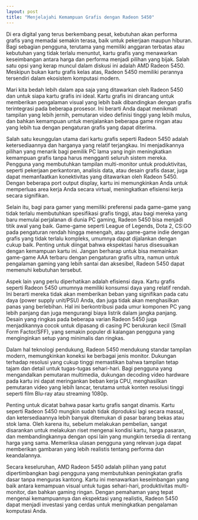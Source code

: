 ```yaml
---
layout: post
title: "Menjelajahi Kemampuan Grafis dengan Radeon 5450"
---
```


Di era digital yang terus berkembang pesat, kebutuhan akan performa grafis yang memadai semakin terasa, baik untuk pekerjaan maupun hiburan. Bagi sebagian pengguna, terutama yang memiliki anggaran terbatas atau kebutuhan yang tidak terlalu menuntut, kartu grafis yang menawarkan keseimbangan antara harga dan performa menjadi pilihan yang bijak. Salah satu opsi yang kerap muncul dalam diskusi ini adalah AMD Radeon 5450. Meskipun bukan kartu grafis kelas atas, Radeon 5450 memiliki perannya tersendiri dalam ekosistem komputasi modern.

Mari kita bedah lebih dalam apa saja yang ditawarkan oleh Radeon 5450 dan untuk siapa kartu grafis ini ideal. Kartu grafis ini dirancang untuk memberikan pengalaman visual yang lebih baik dibandingkan dengan grafis terintegrasi pada beberapa prosesor. Ini berarti Anda dapat menikmati tampilan yang lebih jernih, pemutaran video definisi tinggi yang lebih mulus, dan bahkan kemampuan untuk menjalankan beberapa game ringan atau yang lebih tua dengan pengaturan grafis yang dapat diterima.

Salah satu keunggulan utama dari kartu grafis seperti Radeon 5450 adalah ketersediaannya dan harganya yang relatif terjangkau. Ini menjadikannya pilihan yang menarik bagi pemilik PC lama yang ingin meningkatkan kemampuan grafis tanpa harus mengganti seluruh sistem mereka. Pengguna yang membutuhkan tampilan multi-monitor untuk produktivitas, seperti pekerjaan perkantoran, analisis data, atau desain grafis dasar, juga dapat memanfaatkan konektivitas yang ditawarkan oleh Radeon 5450. Dengan beberapa port output display, kartu ini memungkinkan Anda untuk memperluas area kerja Anda secara virtual, meningkatkan efisiensi kerja secara signifikan.

Selain itu, bagi para gamer yang memiliki preferensi pada game-game yang tidak terlalu membutuhkan spesifikasi grafis tinggi, atau bagi mereka yang baru memulai perjalanan di dunia PC gaming, Radeon 5450 bisa menjadi titik awal yang baik. Game-game seperti League of Legends, Dota 2, CS:GO pada pengaturan rendah hingga menengah, atau game-game indie dengan grafis yang tidak terlalu kompleks, umumnya dapat dijalankan dengan cukup baik. Penting untuk diingat bahwa ekspektasi harus disesuaikan dengan kemampuan kartu ini. Jangan berharap untuk bisa memainkan game-game AAA terbaru dengan pengaturan grafis ultra, namun untuk pengalaman gaming yang lebih santai dan aksesibel, Radeon 5450 dapat memenuhi kebutuhan tersebut.

Aspek lain yang perlu diperhatikan adalah efisiensi daya. Kartu grafis seperti Radeon 5450 umumnya memiliki konsumsi daya yang relatif rendah. Ini berarti mereka tidak akan memberikan beban yang signifikan pada catu daya (power supply unit/PSU) Anda, dan juga tidak akan menghasilkan panas yang berlebihan. Hal ini berkontribusi pada umur komponen PC yang lebih panjang dan juga mengurangi biaya listrik dalam jangka panjang. Desain yang ringkas pada beberapa varian Radeon 5450 juga menjadikannya cocok untuk dipasang di casing PC berukuran kecil (Small Form Factor/SFF), yang semakin populer di kalangan pengguna yang menginginkan setup yang minimalis dan ringkas.

Dalam hal teknologi pendukung, Radeon 5450 mendukung standar tampilan modern, memungkinkan koneksi ke berbagai jenis monitor. Dukungan terhadap resolusi yang cukup tinggi memastikan bahwa tampilan tetap tajam dan detail untuk tugas-tugas sehari-hari. Bagi pengguna yang mengandalkan pemutaran multimedia, dukungan decoding video hardware pada kartu ini dapat meringankan beban kerja CPU, menghasilkan pemutaran video yang lebih lancar, terutama untuk konten resolusi tinggi seperti film Blu-ray atau streaming 1080p.

Penting untuk dicatat bahwa pasar kartu grafis sangat dinamis. Kartu seperti Radeon 5450 mungkin sudah tidak diproduksi lagi secara massal, dan ketersediaannya lebih banyak ditemukan di pasar barang bekas atau stok lama. Oleh karena itu, sebelum melakukan pembelian, sangat disarankan untuk melakukan riset mengenai kondisi kartu, harga pasaran, dan membandingkannya dengan opsi lain yang mungkin tersedia di rentang harga yang sama. Memeriksa ulasan pengguna yang relevan juga dapat memberikan gambaran yang lebih realistis tentang performa dan keandalannya.

Secara keseluruhan, AMD Radeon 5450 adalah pilihan yang patut dipertimbangkan bagi pengguna yang membutuhkan peningkatan grafis dasar tanpa menguras kantong. Kartu ini menawarkan keseimbangan yang baik antara kemampuan visual untuk tugas sehari-hari, produktivitas multi-monitor, dan bahkan gaming ringan. Dengan pemahaman yang tepat mengenai kemampuannya dan ekspektasi yang realistis, Radeon 5450 dapat menjadi investasi yang cerdas untuk meningkatkan pengalaman komputasi Anda.
